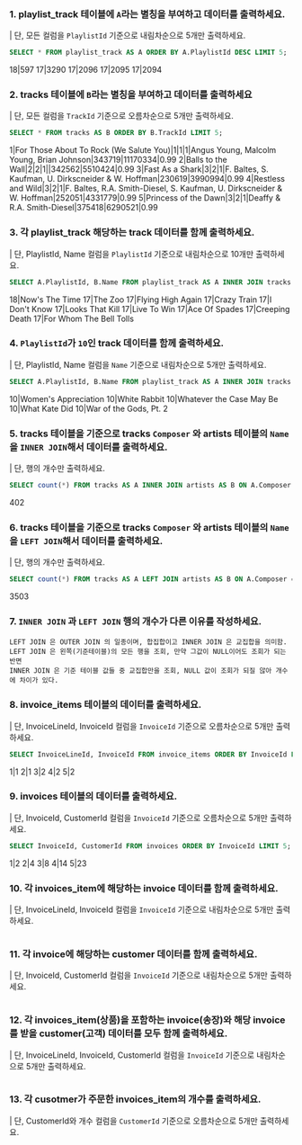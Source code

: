 ### 1. playlist_track 테이블에 `A`라는 별칭을 부여하고 데이터를 출력하세요.
| 단, 모든 컬럼을 `PlaylistId` 기준으로 내림차순으로 5개만 출력하세요.
```sql
SELECT * FROM playlist_track AS A ORDER BY A.PlaylistId DESC LIMIT 5;
```
18|597
17|3290
17|2096
17|2095
17|2094

### 2. tracks 테이블에 `B`라는 별칭을 부여하고 데이터를 출력하세요
| 단, 모든 컬럼을 `TrackId` 기준으로 오름차순으로 5개만 출력하세요.
```sql
SELECT * FROM tracks AS B ORDER BY B.TrackId LIMIT 5;
```
1|For Those About To Rock (We Salute You)|1|1|1|Angus Young, Malcolm Young, Brian Johnson|343719|11170334|0.99
2|Balls to the Wall|2|2|1||342562|5510424|0.99
3|Fast As a Shark|3|2|1|F. Baltes, S. Kaufman, U. Dirkscneider & W. Hoffman|230619|3990994|0.99
4|Restless and Wild|3|2|1|F. Baltes, R.A. Smith-Diesel, S. Kaufman, U. Dirkscneider & W. Hoffman|252051|4331779|0.99
5|Princess of the Dawn|3|2|1|Deaffy & R.A. Smith-Diesel|375418|6290521|0.99
 
### 3. 각 playlist_track 해당하는 track 데이터를 함께 출력하세요.
| 단, PlaylistId, Name 컬럼을 `PlaylistId` 기준으로 내림차순으로 10개만 출력하세요. 
```sql
SELECT A.PlaylistId, B.Name FROM playlist_track AS A INNER JOIN tracks AS B ON A.TrackId = B.TrackId ORDER BY A.PlaylistId DESC LIMIT 10;
```  
18|Now's The Time
17|The Zoo
17|Flying High Again
17|Crazy Train
17|I Don't Know
17|Looks That Kill
17|Live To Win
17|Ace Of Spades
17|Creeping Death
17|For Whom The Bell Tolls

### 4. `PlaylistId`가 `10`인 track 데이터를 함께 출력하세요. 
| 단, PlaylistId, Name 컬럼을 `Name` 기준으로 내림차순으로 5개만 출력하세요.
```sql
SELECT A.PlaylistId, B.Name FROM playlist_track AS A INNER JOIN tracks AS B ON A.TrackId = B.TrackId WHERE A.PlaylistId = 10 ORDER BY B.Name DESC LIMIT 5;
``` 
10|Women's Appreciation
10|White Rabbit
10|Whatever the Case May Be
10|What Kate Did
10|War of the Gods, Pt. 2
### 5. tracks 테이블을 기준으로 tracks `Composer` 와 artists 테이블의 `Name`을 `INNER JOIN`해서 데이터를 출력하세요.
| 단, 행의 개수만 출력하세요.
```sql
SELECT count(*) FROM tracks AS A INNER JOIN artists AS B ON A.Composer = B.Name;
```
402
### 6. tracks 테이블을 기준으로 tracks `Composer` 와 artists 테이블의 `Name`을 `LEFT JOIN`해서 데이터를 출력하세요.
| 단, 행의 개수만 출력하세요.
```sql
SELECT count(*) FROM tracks AS A LEFT JOIN artists AS B ON A.Composer = B.Name;
```
3503
### 7. `INNER JOIN` 과 `LEFT JOIN` 행의 개수가 다른 이유를 작성하세요.
```plain
LEFT JOIN 은 OUTER JOIN 의 일종이며, 합집합이고 INNER JOIN 은 교집합을 의미함.
LEFT JOIN 은 왼쪽(기준테이블)의 모든 행을 조회, 만약 그값이 NULL이어도 조회가 되는 반면
INNER JOIN 은 기준 테이블 값들 중 교집합만을 조회, NULL 값이 조회가 되질 않아 개수에 차이가 있다.
```

### 8. invoice_items 테이블의 데이터를 출력하세요.
| 단, InvoiceLineId, InvoiceId 컬럼을 `InvoiceId` 기준으로 오름차순으로 5개만 출력하세요.
```sql
SELECT InvoiceLineId, InvoiceId FROM invoice_items ORDER BY InvoiceId LIMIT 5;
``` 
1|1
2|1
3|2
4|2
5|2
### 9. invoices 테이블의 데이터를 출력하세요.
| 단, InvoiceId, CustomerId 컬럼을 `InvoiceId` 기준으로 오름차순으로 5개만 출력하세요.
```sql
SELECT InvoiceId, CustomerId FROM invoices ORDER BY InvoiceId LIMIT 5;
``` 
1|2
2|4
3|8
4|14
5|23
### 10. 각 invoices_item에 해당하는 invoice 데이터를 함께 출력하세요.
| 단, InvoiceLineId, InvoiceId 컬럼을 `InvoiceId` 기준으로 내림차순으로 5개만 출력하세요.
```SQL

``` 


### 11. 각 invoice에 해당하는 customer 데이터를 함께 출력하세요.
| 단, InvoiceId, CustomerId 컬럼을 `InvoiceId` 기준으로 내림차순으로 5개만 출력하세요.
```SQL

``` 

### 12. 각 invoices_item(상품)을 포함하는 invoice(송장)와 해당 invoice를 받을 customer(고객) 데이터를 모두 함께 출력하세요.
| 단, InvoiceLineId, InvoiceId, CustomerId 컬럼을 `InvoiceId` 기준으로 내림차순으로 5개만 출력하세요.
```SQL

```

### 13. 각 cusotmer가 주문한 invoices_item의 개수를 출력하세요.
| 단, CustomerId와 개수 컬럼을 `CustomerId` 기준으로 오름차순으로 5개만 출력하세요.
```sql

```

